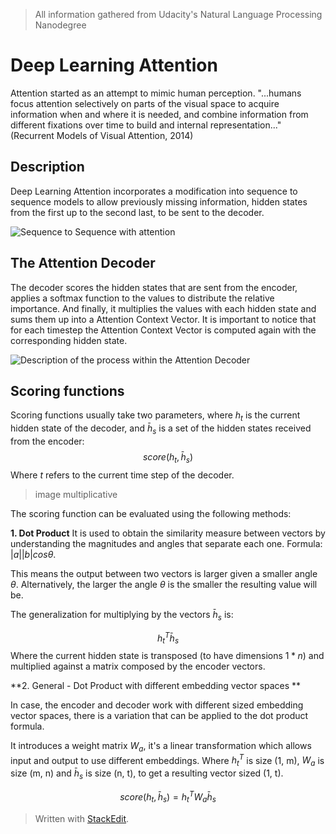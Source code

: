> All information gathered from Udacity's Natural Language Processing Nanodegree

# Deep Learning Attention

Attention started as an attempt to mimic human perception. "...humans focus attention selectively on parts of the visual space to acquire information when and where it is needed, and combine information from different fixations over time to build and internal representation..." (Recurrent Models of Visual Attention, 2014)

## Description

Deep Learning Attention incorporates a modification into sequence to sequence models to allow previously missing information, hidden states from the first up to the second last, to be sent to the decoder.

![Sequence to Sequence with attention](https://raw.githubusercontent.com/euphonie/study-notes/master/Computer%20Science/Theory/Natural%20Language%20Processing/Deep%20Learning%20Attention/s2sattention.png)

## The Attention Decoder

The decoder scores the hidden states that are sent from the encoder, applies a softmax function to the values to distribute the relative importance. And finally, it multiplies the values with each hidden state and sums them up into a Attention Context Vector. 
It is important to notice that for each timestep the Attention Context Vector is computed again with the corresponding hidden state.

![Description of the process within the Attention Decoder](https://raw.githubusercontent.com/euphonie/study-notes/master/Computer%20Science/Theory/Natural%20Language%20Processing/Deep%20Learning%20Attention/contextvector.png)


## Scoring functions

Scoring functions usually take two parameters, where $h_t$ is the current hidden state of the decoder, and $\bar{h}_s$ is a set of the hidden states received from the encoder: 
$$
score(h_t, \bar{h}_s)
$$
Where $t$ refers to the current time step of the decoder.

> image multiplicative

The scoring function can be evaluated using the following methods: 

**1. Dot Product**
 It is used to obtain the similarity measure between vectors by understanding the magnitudes and angles that separate each one. Formula: $|a||b|cos\theta$.

This means the output between two vectors is larger given a smaller angle $\theta$. Alternatively, the larger the angle $\theta$ is the smaller the resulting value will be.

The generalization for multiplying by the vectors $\bar{h}_s$  is: 

$$
h_t^T\bar{h}_s
$$
Where the current hidden state is transposed (to have dimensions $1 *n$) and multiplied against a matrix composed by the encoder vectors.

**2. General - Dot Product with different embedding vector spaces **

In case, the encoder and decoder work with different sized embedding vector spaces, there is a variation that can be applied to the dot product formula.

It introduces a weight matrix $W_a$, it's a linear transformation which allows input and output to use different embeddings. Where $h_t^T$ is size (1, m), $W_a$ is size (m, n) and $\bar{h}_s$ is size (n, t), to get a resulting vector sized (1, t).

$$
score(h_t, \bar{h}_s) = h_t^TW_a\bar{h}_s
$$

> Written with [StackEdit](https://stackedit.io/).
<!--stackedit_data:
eyJoaXN0b3J5IjpbMTA0Mzk4NDU0Nyw0NzQ0NTA4NzYsNzAxMT
c1MDgzLC0xMDU0MDE2Mzk2LC0xOTk4NzkyMTgzLDEwNTc3Njg0
NCwtMTc0MjgzOTA4MCwtMTA3NTY0MDMyMSw3NDg1MjAxOTVdfQ
==
-->